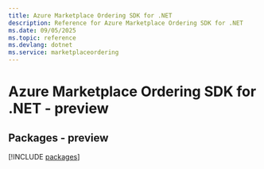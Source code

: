 ```yaml
---
title: Azure Marketplace Ordering SDK for .NET
description: Reference for Azure Marketplace Ordering SDK for .NET
ms.date: 09/05/2025
ms.topic: reference
ms.devlang: dotnet
ms.service: marketplaceordering
---
```

# Azure Marketplace Ordering SDK for .NET - preview
## Packages - preview
[!INCLUDE [packages](marketplace-ordering-index.md)]